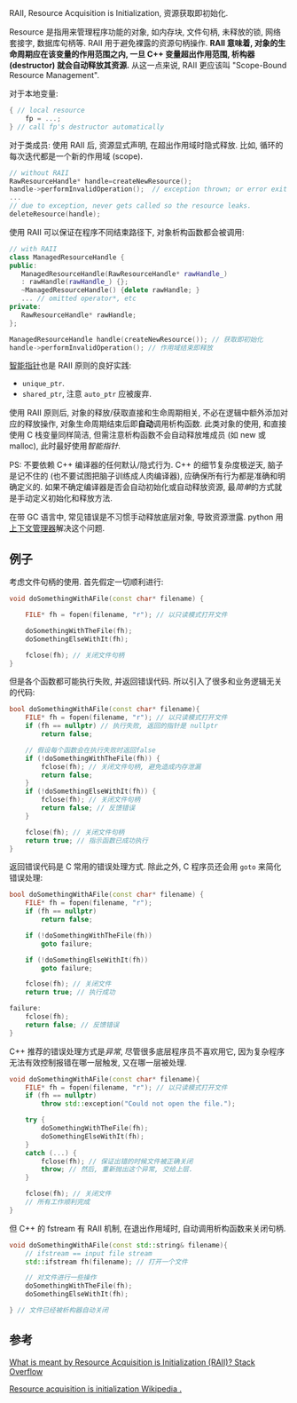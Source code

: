RAII, Resource Acquisition is Initialization, 资源获取即初始化. 

Resource 是指用来管理程序功能的对象, 如内存块, 文件句柄, 未释放的锁, 网络套接字, 数据库句柄等. RAII 用于避免裸露的资源句柄操作. **RAII 意味着, 对象的生命周期应在该变量的作用范围之内, 一旦 C++ 变量超出作用范围, 析构器 (destructor) 就会自动释放其资源.** 从这一点来说, RAII 更应该叫 "Scope-Bound Resource Management".

对于本地变量:
```cpp
{ // local resource 
	fp = ...;
} // call fp's destructor automatically
```

对于类成员: 使用 RAII 后, 资源显式声明, 在超出作用域时隐式释放. 比如, 循环的每次迭代都是一个新的作用域 (scope).
```cpp
// without RAII
RawResourceHandle* handle=createNewResource();
handle->performInvalidOperation();  // exception thrown; or error exit 
...
// due to exception, never gets called so the resource leaks.
deleteResource(handle); 
```

使用 RAII 可以保证在程序不同结束路径下, 对象析构函数都会被调用:
```cpp
// with RAII
class ManagedResourceHandle {
public:
   ManagedResourceHandle(RawResourceHandle* rawHandle_) 
   : rawHandle(rawHandle_) {};
   ~ManagedResourceHandle() {delete rawHandle; }
   ... // omitted operator*, etc
private:
   RawResourceHandle* rawHandle;
};

ManagedResourceHandle handle(createNewResource()); // 获取即初始化
handle->performInvalidOperation(); // 作用域结束即释放
```

[智能指针](智能指针.md)也是 RAII 原则的良好实践:
- `unique_ptr`.
- `shared_ptr`, 注意 `auto_ptr` 应被废弃.

使用 RAII 原则后, 对象的释放/获取直接和生命周期相关, 不必在逻辑中额外添加对应的释放操作, 对象生命周期结束后即**自动**调用析构函数. 此类对象的使用, 和直接使用 C 栈变量同样简洁, 但需注意析构函数不会自动释放堆成员 (如 new 或 malloc), 此时最好使用*智能指针*. 

PS: 不要依赖 C++ 编译器的任何默认/隐式行为. C++ 的细节复杂度极逆天, 脑子是记不住的 (也不要试图把脑子训练成人肉编译器), 应确保所有行为都是准确和明确定义的. 如果不确定编译器是否会自动初始化或自动释放资源, 最*简单*的方式就是手动定义初始化和释放方法.

在带 GC 语言中, 常见错误是不习惯手动释放底层对象, 导致资源泄露. python 用[上下文管理器](../../Python/开发工具/contextlib.md)解决这个问题. 

## 例子

考虑文件句柄的使用. 首先假定一切顺利进行:

```cpp
void doSomethingWithAFile(const char* filename) {

    FILE* fh = fopen(filename, "r"); // 以只读模式打开文件

    doSomethingWithTheFile(fh);
    doSomethingElseWithIt(fh);

    fclose(fh); // 关闭文件句柄
}
```

但是各个函数都可能执行失败, 并返回错误代码. 所以引入了很多和业务逻辑无关的代码:

```cpp
bool doSomethingWithAFile(const char* filename){
    FILE* fh = fopen(filename, "r"); // 以只读模式打开文件
    if (fh == nullptr) // 执行失败, 返回的指针是 nullptr
        return false; 

    // 假设每个函数会在执行失败时返回false
    if (!doSomethingWithTheFile(fh)) {
        fclose(fh); // 关闭文件句柄, 避免造成内存泄漏
        return false;
    }
    if (!doSomethingElseWithIt(fh)) {
        fclose(fh); // 关闭文件句柄
        return false; // 反馈错误
    }

    fclose(fh); // 关闭文件句柄
    return true; // 指示函数已成功执行
}
```

返回错误代码是 C 常用的错误处理方式. 除此之外, C 程序员还会用 `goto` 来简化错误处理:

```cpp
bool doSomethingWithAFile(const char* filename) {
    FILE* fh = fopen(filename, "r");
    if (fh == nullptr)
        return false;

    if (!doSomethingWithTheFile(fh))
        goto failure;

    if (!doSomethingElseWithIt(fh))
        goto failure;

    fclose(fh); // 关闭文件
    return true; // 执行成功

failure:
    fclose(fh);
    return false; // 反馈错误
}
```

C++ 推荐的错误处理方式是*异常*, 尽管很多底层程序员不喜欢用它, 因为复杂程序无法有效控制报错在哪一层触发, 又在哪一层被处理.

```cpp
void doSomethingWithAFile(const char* filename){
    FILE* fh = fopen(filename, "r"); // 以只读模式打开文件
    if (fh == nullptr)
        throw std::exception("Could not open the file.");

    try {
        doSomethingWithTheFile(fh);
        doSomethingElseWithIt(fh);
    }
    catch (...) {
        fclose(fh); // 保证出错的时候文件被正确关闭
        throw; // 然后, 重新抛出这个异常, 交给上层.
    }

    fclose(fh); // 关闭文件
    // 所有工作顺利完成
}
```

但 C++ 的 fstream 有 RAII 机制, 在退出作用域时, 自动调用析构函数来关闭句柄.
```cpp
void doSomethingWithAFile(const std::string& filename){
    // ifstream == input file stream
    std::ifstream fh(filename); // 打开一个文件

    // 对文件进行一些操作
    doSomethingWithTheFile(fh);
    doSomethingElseWithIt(fh);

} // 文件已经被析构器自动关闭
```

## 参考

[What is meant by Resource Acquisition is Initialization (RAII)? Stack Overflow](https://stackoverflow.com/questions/2321511/what-is-meant-by-resource-acquisition-is-initialization-raii)

[Resource acquisition is initialization Wikipedia .](https://en.wikipedia.org/wiki/Resource_acquisition_is_initialization)